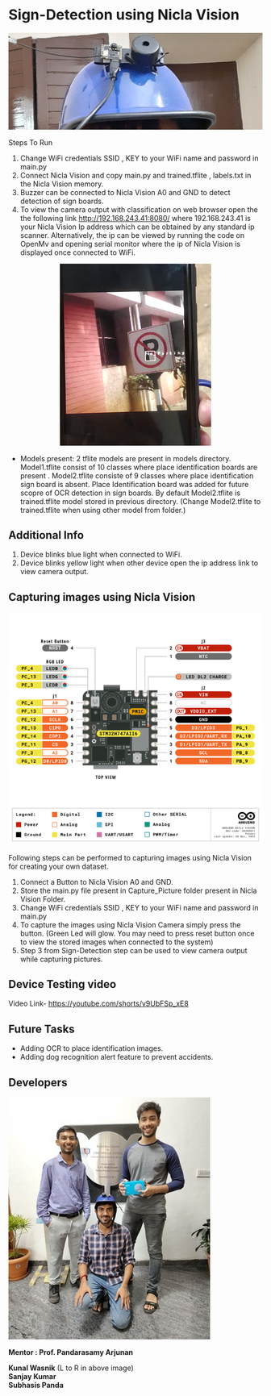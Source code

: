 # Sign-Detection using Nicla Vision

<div align="center">
	<img src="images/device.jpg" width="600px">
</div> 


Steps To Run 
1. Change WiFi credentials SSID , KEY to your WiFi name and password in main.py
2. Connect Nicla Vision and copy main.py and trained.tflite , labels.txt  in the Nicla Vision memory. 
3. Buzzer can be connected to  Nicla Vision A0 and GND to detect detection of sign boards.    
4. To view the camera output with classification on web browser open the the following link http://192.168.243.41:8080/ where 192.168.243.41 is your Nicla Vision Ip address which can be obtained by any standard ip scanner. Alternatively, the ip can be viewed by running the code on OpenMv and opening serial monitor where the ip of Nicla Vision is displayed once connected to WiFi.


<div align="center">
	<img src="images/detect_phone.png">
</div>


* Models present:
2 tflite models are present in models directory. Model1.tflite consist of 10 classes where place identification boards are present . Model2.tflite consiste of 9 classes where place identification sign board is absent. Place Identification board was added for future scopre of OCR detection in sign boards. By default Model2.tflite is trained.tflite model stored in previous directory. (Change Model2.tflite to trained.tflite when using other model from folder.)

## Additional Info 
1. Device blinks blue light when connected to WiFi.
2. Device blinks yellow light when other device open the ip address link to view camera output.



## Capturing images using Nicla Vision
  ![pindiagram](images/pindiagram.png)

  Following steps can be performed to capturing images using Nicla Vision for creating your own dataset.
1.  Connect a Button to Nicla Vision A0 and GND.
2.  Store the main.py file present in Capture_Picture folder present in Nicla Vision Folder.
3. Change WiFi credentials SSID , KEY to your WiFi name and password in main.py
3. To capture the images using Nicla Vision Camera simply press the button. (Green Led will glow. You may need to press reset button once to view the stored images when connected to the system)
4. Step 3 from Sign-Detection step can be used to view camera output while capturing pictures. 



## Device Testing video
Video Link- https://youtube.com/shorts/v9UbFSp_xE8


## Future Tasks
* Adding OCR to place identification images.
* Adding dog recognition alert feature to prevent accidents.

## Developers

<div align="left">
	<img src="images/team.jpg">
</div> 

**Mentor : Prof. Pandarasamy Arjunan**  

**Kunal Wasnik** (L to R in above image) \
**Sanjay Kumar**  \
**Subhasis Panda** 



